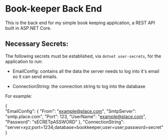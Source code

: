 # Book-keeper Back End

This is the back end for my simple book keeping application, a REST API built in ASP.NET Core.

## Necessary Secrets:

The following secrets must be established, via `dotnet user-secrets`, for the application to run:

- EmailConfig: contains all the data the server needs to log into it's email so it can send emails.

- ConnectionString: the connection string to log into the database

For example:

{\
    "EmailConfig": 
    {
        "From": "example@place.com",
        "SmtpServer": "smtp.place.com",
        "Port": 123,
        "UserName": "example@place.com",
        "Password": "sECRETpASSWORD"
    },
    "ConnectionString": "server=xyz;port=1234;database=bookkeeper;user=user;password=secret"
}
